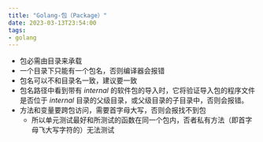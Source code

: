 ```yaml
---
title: "Golang-包（Package）"
date: 2023-03-13T23:54:00
tags:
- golang
---
```


- 包必需由目录来承载
- 一个目录下只能有一个包名，否则编译器会报错
- 包名可以不和目录名一致，建议要一致
- 包名路径中看到带有 *internal* 的软件包的导入时，它将验证导入包的程序文件是否位于 *internal* 目录的父级目录，或父级目录的子目录中，否则会报错。
- 方法和变量要跨包访问，需要首字母大写，否则会报找不到包
	- 所以单元测试最好和所测试的函数在同一个包内，否者私有方法（即首字母飞大写字符的）无法测试
